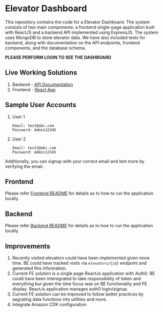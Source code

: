 # Elevator Dashboard

This repository contains the code for a Elevator Dashboard. The system consists of two main components: a frontend single-page application built with ReactJS and a backend API implemented using ExpressJS. The system uses MongoDB to store elevator data. We have also included tests for backend, along with documentation on the API endpoints, frontend components, and the database schema.

**PLEASE PERFORM LOGIN TO SEE THE DASHBOARD**

## Live Working Solutions
1. Backend - [API Documentation](https://api-for-smart-elevator-company.onrender.com/swagger)
2. Frontend - [React App](https://web-application-for-smart-elevator-company.vercel.app/)

## Sample User Accounts
1. User 1
    ```
    Email: test@abc.com
    Password: Admin12345
    ```
2. User 2
    ```
    Email: test2@abc.com
    Password: Admin12345
    ```

Additionally, you can signup with your correct email and test more by verifying the email.

## Frontend
Please refer [Frontend README](https://github.com/karmani1997/web-application-for-smart-elevator-company/blob/main/frontend/README.md) for details as to how to run the application locally.

## Backend
Please refer [Backend README](https://github.com/karmani1997/web-application-for-smart-elevator-company/blob/main/backend/README.md) for details as to how to run the application locally.

## Improvements
1. Recently visited elevators could have been implemented given more time. BE could have tracked visits via `elevators/{id}` endpoint and generated this information.
2. Current FE solution is a single page ReactJs application with Auth0. BE could have been interegrated to take responsibility of token and everything but given the time focus was on BE functionality and FE display. ReactJs application manages auth0 login/signup.
3. Current FE solution can be improved to follow better practices by segrating data functions into utilities and more.
4. Integrate Amazon CDK configuration